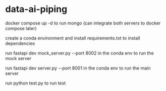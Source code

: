 # data-ai-piping

docker compose up -d to run mongo (can integrate both servers to docker compose later)

create a conda environment and install requirements.txt to install dependencies

run fastapi dev mock_server.py --port 8002 in the conda env to run the mock server

run fastapi dev server.py --port 8001 in the conda env to run the main server

run python test.py to run test